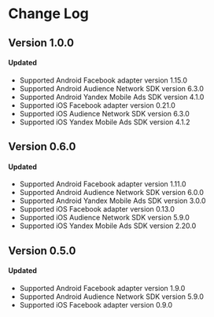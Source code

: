 # Change Log

## Version 1.0.0

#### Updated
* Supported Android Facebook adapter version 1.15.0
* Supported Android Audience Network SDK version 6.3.0
* Supported Android Yandex Mobile Ads SDK version 4.1.0
* Supported iOS Facebook adapter version 0.21.0
* Supported iOS Audience Network SDK version 6.3.0
* Supported iOS Yandex Mobile Ads SDK version 4.1.2

## Version 0.6.0

#### Updated
* Supported Android Facebook adapter version 1.11.0
* Supported Android Audience Network SDK version 6.0.0
* Supported Android Yandex Mobile Ads SDK version 3.0.0
* Supported iOS Facebook adapter version 0.13.0
* Supported iOS Audience Network SDK version 5.9.0
* Supported iOS Yandex Mobile Ads SDK version 2.20.0

## Version 0.5.0

#### Updated
* Supported Android Facebook adapter version 1.9.0
* Supported Android Audience Network SDK version 5.9.0
* Supported iOS Facebook adapter version 0.9.0
